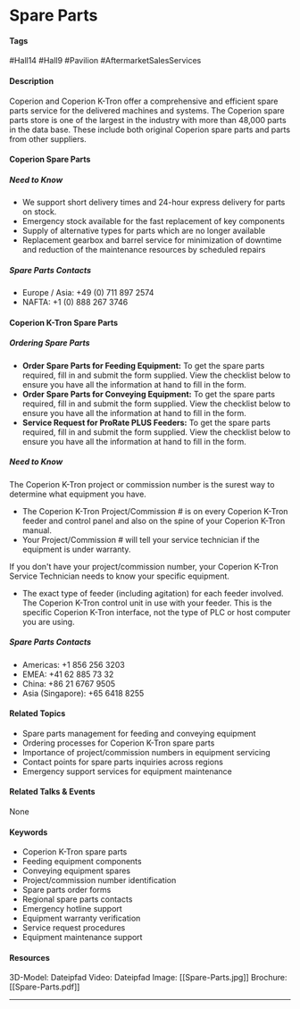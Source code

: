# Spare Parts

#### Tags
#Hall14 #Hall9 #Pavilion #AftermarketSalesServices 

#### Description
Coperion and Coperion K-Tron offer a comprehensive and efficient spare parts service for the delivered machines and systems. The Coperion spare parts store is one of the largest in the industry with more than 48,000 parts in the data base. These include both original Coperion spare parts and parts from other suppliers.

#### Coperion Spare Parts

##### Need to Know
- We support short delivery times and 24-hour express delivery for parts on stock.
- Emergency stock available for the fast replacement of key components
- Supply of alternative types for parts which are no longer available
- Replacement gearbox and barrel service for minimization of downtime and reduction of the maintenance resources by scheduled repairs

##### Spare Parts Contacts
- Europe / Asia: +49 (0) 711 897 2574
- NAFTA: +1 (0) 888 267 3746

#### Coperion K-Tron Spare Parts

##### Ordering Spare Parts
- **Order Spare Parts for Feeding Equipment:** To get the spare parts required, fill in and submit the form supplied. View the checklist below to ensure you have all the information at hand to fill in the form.
- **Order Spare Parts for Conveying Equipment:** To get the spare parts required, fill in and submit the form supplied. View the checklist below to ensure you have all the information at hand to fill in the form.
- **Service Request for ProRate PLUS Feeders:** To get the spare parts required, fill in and submit the form supplied. View the checklist below to ensure you have all the information at hand to fill in the form.

##### Need to Know
The Coperion K-Tron project or commission number is the surest way to determine what equipment you have.

- The Coperion K-Tron Project/Commission # is on every Coperion K-Tron feeder and control panel and also on the spine of your Coperion K-Tron manual.
- Your Project/Commission # will tell your service technician if the equipment is under warranty.

If you don't have your project/commission number, your Coperion K-Tron Service Technician needs to know your specific equipment.

- The exact type of feeder (including agitation) for each feeder involved. The Coperion K-Tron control unit in use with your feeder. This is the specific Coperion K-Tron interface, not the type of PLC or host computer you are using.

##### Spare Parts Contacts
- Americas: +1 856 256 3203
- EMEA: +41 62 885 73 32
- China: +86 21 6767 9505
- Asia (Singapore): +65 6418 8255

#### Related Topics
- Spare parts management for feeding and conveying equipment
- ​Ordering processes for Coperion K-Tron spare parts​
- Importance of project/commission numbers in equipment servicing​
- Contact points for spare parts inquiries across regions​
- Emergency support services for equipment maintenance

#### Related Talks & Events
None

#### Keywords
- Coperion K-Tron spare parts​
- Feeding equipment components​
- Conveying equipment spares​
- Project/commission number identification​
- Spare parts order forms​
- Regional spare parts contacts​
- Emergency hotline support​
- Equipment warranty verification​
- Service request procedures​
- Equipment maintenance support

#### Resources
3D-Model: Dateipfad 
Video: Dateipfad
Image: [[Spare-Parts.jpg]]
Brochure: [[Spare-Parts.pdf]]

---